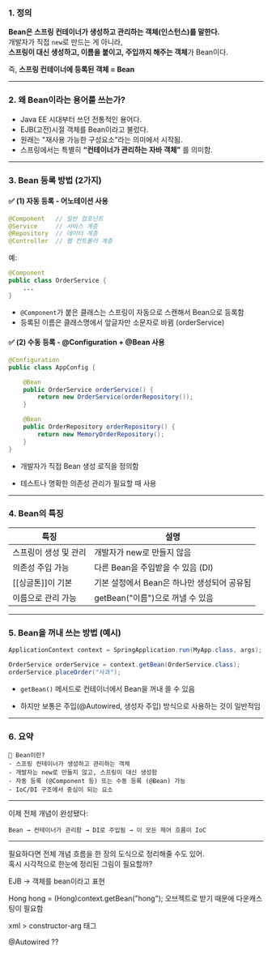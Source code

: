 
### 1. 정의

**Bean은 스프링 컨테이너가 생성하고 관리하는 객체(인스턴스)를 말한다.**  
개발자가 직접 `new`로 만드는 게 아니라,  
**스프링이 대신 생성하고, 이름을 붙이고, 주입까지 해주는 객체**가 Bean이다.

즉, **스프링 컨테이너에 등록된 객체 = Bean**

---

### 2. 왜 Bean이라는 용어를 쓰는가?

- Java EE 시대부터 쓰던 전통적인 용어다.
- EJB(고전)시절 객체를 Bean이라고 불렀다.
- 원래는 "재사용 가능한 구성요소"라는 의미에서 시작됨.
- 스프링에서는 특별히 **“컨테이너가 관리하는 자바 객체”** 를 의미함.

---

### 3. Bean 등록 방법 (2가지)

#### ✅ (1) 자동 등록 - 어노테이션 사용

```java
@Component   // 일반 컴포넌트
@Service     // 서비스 계층
@Repository  // 데이터 계층
@Controller  // 웹 컨트롤러 계층
```

예:

```java
@Component
public class OrderService {
    ...
}
```

- `@Component`가 붙은 클래스는 스프링이 자동으로 스캔해서 Bean으로 등록함
- 등록된 이름은 클래스명에서 앞글자만 소문자로 바뀜 (orderService)

#### ✅ (2) 수동 등록 - @Configuration + @Bean 사용

```java
@Configuration
public class AppConfig {

    @Bean
    public OrderService orderService() {
        return new OrderService(orderRepository());
    }

    @Bean
    public OrderRepository orderRepository() {
        return new MemoryOrderRepository();
    }
}
```

- 개발자가 직접 Bean 생성 로직을 정의함
    
- 테스트나 명확한 의존성 관리가 필요할 때 사용
    

---

### 4. Bean의 특징

| 특징           | 설명                         |
| ------------ | -------------------------- |
| 스프링이 생성 및 관리 | 개발자가 new로 만들지 않음           |
| 의존성 주입 가능    | 다른 Bean을 주입받을 수 있음 (DI)    |
| [[싱글톤]]이 기본  | 기본 설정에서 Bean은 하나만 생성되어 공유됨 |
| 이름으로 관리 가능   | getBean("이름")으로 꺼낼 수 있음    |

---

### 5. Bean을 꺼내 쓰는 방법 (예시)

```java
ApplicationContext context = SpringApplication.run(MyApp.class, args);

OrderService orderService = context.getBean(OrderService.class);
orderService.placeOrder("사과");
```

- `getBean()` 메서드로 컨테이너에서 Bean을 꺼내 쓸 수 있음
    
- 하지만 보통은 주입(@Autowired, 생성자 주입) 방식으로 사용하는 것이 일반적임
    

---

### 6. 요약

```
📌 Bean이란?
- 스프링 컨테이너가 생성하고 관리하는 객체
- 개발자는 new로 만들지 않고, 스프링이 대신 생성함
- 자동 등록 (@Component 등) 또는 수동 등록 (@Bean) 가능
- IoC/DI 구조에서 중심이 되는 요소
```

---

이제 전체 개념이 완성됐다:

```
Bean → 컨테이너가 관리함 → DI로 주입됨 → 이 모든 제어 흐름이 IoC
```

---

필요하다면 전체 개념 흐름을 한 장의 도식으로 정리해줄 수도 있어.  
혹시 시각적으로 한눈에 정리된 그림이 필요할까?
















EJB -> 객체를 bean이라고 표현 

Hong hong = (Hong)context.getBean("hong");
오브젝트로 받기 때문에 다운캐스팅이 필요함 


xml > constructor-arg 태그


@Autowired ?? 